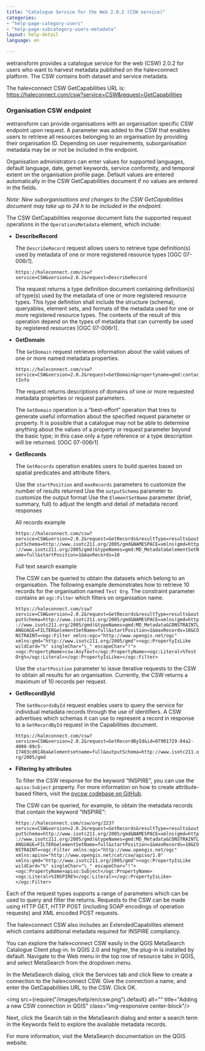 ```yaml
---
title: "Catalogue Service for the Web 2.0.2 (CSW service)"
categories:
- "help-page-category-users"
- "help-page-subcategory-users-metadata"
layout: help-detail
language: en

---
```


wetransform provides a catalogue service for the web (CSW) 2.0.2 for users who want to harvest metadata published on the hale»connect platform. The CSW contains both dataset and service metadata.

The hale»connect CSW GetCapabilities URL is: https://haleconnect.com/csw?service=CSW&request=GetCapabilities

### **Organisation CSW endpoint**
wetransform can provide organisations with an organisation specific CSW endpoint upon request. A parameter was added to the CSW that enables users to retrieve all resources belonging to an organisation by providing their organisation ID. Depending on user requirements, suborganisation metadata may be or not be included in the endpoint.

Organisation administrators can enter values for supported languages, default language, date, gemet keywords, service conformity, and temporal extent on the organisation profile page. Default values are entered automatically in the CSW GetCapabilities document if no values are entered in the fields.

*Note: New suborganisations and changes to the CSW GetCapabilities document may take up to 24 h to be included in the endpoint.*

The CSW GetCapabilities response document lists the supported request operations in the ``OperationsMetadata`` element, which include:

* **DescribeRecord**

  The ``DescribeRecord`` request allows users to retrieve type definition(s) used by metadata of one or more registered resource types [OGC 07-006r1].

    ``https://haleconnect.com/csw?service=CSW&version=2.0.2&request=DescribeRecord``

  The request returns a type definition document containing definition(s) of type(s) used by the metadata of one or
  more registered resource types. This type definition shall include the structure (schema), queryables, element sets, and formats of the metadata used for one or more registered resource types. The contents of the result of this operation depend on the types of metadata that can currently be used by registered resources [OGC 07-006r1].

* **GetDomain**

  The ``GetDomain`` request retrieves information about the valid values of one or more named metadata properties.

    ``https://haleconnect.com/csw?service=CSW&version=2.0.2&request=GetDomain&propertyname=gmd:contactInfo``

  The request returns descriptions of domains of one or more requested metadata properties or request parameters.

  The ``GetDomain`` operation is a “best-effort” operation that tries to generate useful information about the specified request parameter or property. It is possible that a catalogue may not be able to determine anything about the values of a property or request parameter beyond the basic type; in this case only a type reference or a type description will be returned. [OGC 07-006r1]

* **GetRecords**

  The ``GetRecords`` operation enables users to build queries based on spatial predicates and attribute filters.

    Use the ``startPosition`` and ``maxRecords`` parameters to customize the number of results returned
    Use the ``outputSchema`` parameter to customize the output format
    Use the ``ElementSetName`` parameter (brief, summary, full) to adjust the length and detail of metadata record responses

  All records example

    ``https://haleconnect.com/csw?service=CSW&version=2.0.2&request=GetRecords&resultType=results&outputSchema=http://www.isotc211.org/2005/gmd&NAMESPACE=xmlns(gmd=http://www.isotc211.org/2005/gmd)&typeNames=gmd:MD_Metadata&elementSetName=full&startPosition=1&maxRecords=10``

  Full text search example

  The CSW can be queried to obtain the datasets which belong to an organisation. The following example demonstrates how to retrieve 10 records for the organisation named ```Test Org```. The constraint parameter contains an ```ogc:Filter``` which filters on organisation name.

    ``https://haleconnect.com/csw?service=CSW&version=2.0.2&request=GetRecords&resultType=results&outputSchema=http://www.isotc211.org/2005/gmd&NAMESPACE=xmlns(gmd=http://www.isotc211.org/2005/gmd)&typeNames=gmd:MD_Metadata&CONSTRAINTLANGUAGE=FILTER&elementSetName=full&startPosition=1&maxRecords=10&CONSTRAINT=<ogc:Filter xmlns:ogc="http://www.opengis.net/ogc" xmlns:gmd="http://www.isotc211.org/2005/gmd"><ogc:PropertyIsLike wildCard="%" singleChar="\_" escapeChar="!"><ogc:PropertyName>csw:AnyText</ogc:PropertyName><ogc:Literal>%Test Org%</ogc:Literal></ogc:PropertyIsLike></ogc:Filter>``

  Use the ``startPosition`` parameter to issue iterative requests to the CSW to obtain all results for an organisation. Currently, the CSW returns a maximum of 10 records per request.

* **GetRecordById**

  The ``GetRecordsById`` request enables users to query the service for individual metadata records through the use of identifiers. A CSW advertises which schemas it can use to represent a record in response to a ``GetRecordById`` request in the Capabilities document.

  ``https://haleconnect.com/csw?service=CSW&version=2.0.2&request=GetRecordById&id=07901729-84a2-4008-89c5-17403cd014ba&elementsetname=full&outputSchema=http://www.isotc211.org/2005/gmd``

* **Filtering by attributes**

  To filter the CSW response for the keyword “INSPIRE”, you can use the ``apiso:Subject`` property. For more information on how to create attribute-based filters, visit the [pycsw codebase on GitHub](https://github.com/geopython/pycsw/blob/70f1a19f764757a459501ae59f75982a50a14acb/pycsw/plugins/profiles/apiso/apiso.py#L65).

  The CSW can be queried, for example, to obtain the metadata records that contain the keyword “INSPIRE”:

  ``https://haleconnect.com/csw/org/223?service=CSW&version=2.0.2&request=GetRecords&resultType=results&outputSchema=http://www.isotc211.org/2005/gmd&NAMESPACE=xmlns(gmd=http://www.isotc211.org/2005/gmd)&typeNames=gmd:MD_Metadata&CONSTRAINTLANGUAGE=FILTER&elementSetName=full&startPosition=1&maxRecords=10&CONSTRAINT=<ogc:Filter xmlns:ogc="http://www.opengis.net/ogc" xmlns:apiso="http://www.opengis.net/cat/csw/apiso/1.0" xmlns:gmd="http://www.isotc211.org/2005/gmd"><ogc:PropertyIsLike wildCard="%" singleChar="\_" escapeChar="!"><ogc:PropertyName>apiso:Subject</ogc:PropertyName><ogc:Literal>%INSPIRE%</ogc:Literal></ogc:PropertyIsLike></ogc:Filter>``

Each of the request types supports a range of parameters which can be used to query and filter the returns. Requests to the CSW can be made using HTTP GET, HTTP POST (including SOAP encodings of operation requests) and XML encoded POST requests.   

The hale»connect CSW also includes an ExtendedCapabilites element which contains additional metadata required for INSPIRE compliancy.

You can explore the hale»connect CSW easily in the QGIS MetaSearch Catalogue Client plug-in. In QGIS 2.0 and higher, the plug-in is installed by default. Navigate to the Web menu in the top row of resource tabs in QGIS, and select MetaSearch from the dropdown menu.

In the MetaSearch dialog, click the Services tab and click New to create a connection to the hale»connect CSW. Give the connection a name, and enter the GetCapabilities URL to the CSW. Click OK.

<img src={require("/images/help/en/csw.png").default} alt="" title="Adding a new CSW connection in QGIS" class="img-responsive center-block"/>

Next, click the Search tab in the MetaSearch dialog and enter a search term in the Keywords field to explore the available metadata records.

For more information, visit the MetaSearch documentation on the QGIS website.
